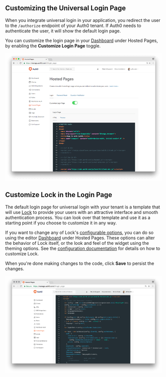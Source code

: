 ## Customizing the Universal Login Page

When you integrate universal login in your application, you redirect the user to the `/authorize` endpoint of your Auth0 tenant. If Auth0 needs to authenticate the user, it will show the default login page.

You can customize the login page in your [Dashboard](${manage_url}/#/login_page) under Hosted Pages, by enabling the **Customize Login Page** toggle.

![Login Page](/media/articles/hosted-pages/login.png)

## Customize Lock in the Login Page

The default login page for universal login with your tenant is a template that will use [Lock](/libraries/lock) to provide your users with an attractive interface and smooth authentication process. You can look over that template and use it as a starting point if you choose to customize it in any way.

If you want to change any of Lock's [configurable options](/libraries/lock/configuration), you can do so using the editor [Dashboard](${manage_url}/#/login_page) under Hosted Pages. These options can alter the behavior of Lock itself, or the look and feel of the widget using the theming options. See the [configuration documentation](/libraries/lock/configuration) for details on how to customize Lock.

When you're done making changes to the code, click **Save** to persist the changes.

![Login Page](/media/articles/hosted-pages/hlp-lock.png)
